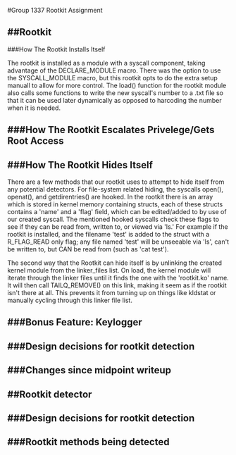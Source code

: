 #Group 1337 Rootkit Assignment

##Rootkit 
---

###How The Rootkit Installs Itself


The rootkit is installed as a module with a syscall component, taking advantage of the DECLARE_MODULE macro. There was the option to use the SYSCALL_MODULE macro, but this rootkit opts to do the extra setup manuall to allow for more control. The load() function for the rootkit module also calls some functions to write the new syscall's number to a .txt file so that it can be used later dynamically as opposed to harcoding the number when it is needed.



###How The Rootkit Escalates Privelege/Gets Root Access
---

###How The Rootkit Hides Itself
---

There are a few methods that our rootkit uses to attempt to hide itself from any potential detectors. For file-system related hiding, the syscalls open(), openat(), and getdirentries() are hooked. In the rootkit there is an array which is stored in kernel memory containing structs, each of these structs contains a 'name' and a 'flag' field, which can be edited/added to by use of our created syscall. The mentioned hooked syscalls check these flags to see if they can be read from, written to, or viewed via 'ls.' For example if the rootkit is installed, and the filename 'test' is added to the struct with a R\_FLAG\_READ only flag; any file named 'test' will be unseeable via 'ls', can't be written to, but CAN be read from (such as 'cat test').

The second way that the Rootkit can hide itself is by unlinking the created kernel module from the linker_files list. On load, the kernel module will iterate through the linker files until it finds the one with the 'rootkit.ko' name. It will then call TAILQ_REMOVE() on this link, making it seem as if the rootkit isn't there at all. This prevents it from turning up on things like kldstat or manually cycling through this linker file list.



###Bonus Feature: Keylogger
---


###Design decisions for rootkit detection
---


###Changes since midpoint writeup
---


##Rootkit detector
---


###Design decisions for rootkit detection
---


###Rootkit methods being detected
---
